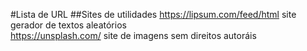#Lista de URL 
##Sites de utilidades
https://lipsum.com/feed/html site gerador de textos aleatórios \
https://unsplash.com/ site de imagens sem direitos autoráis 